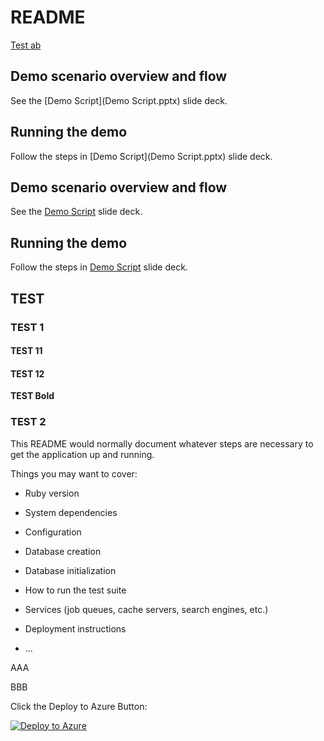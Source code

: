 # README

[Test ab](Deply.pptx)

## Demo scenario overview and flow

See the [Demo Script](Demo Script.pptx) slide deck.

## Running the demo

Follow the steps in [Demo Script](Demo Script.pptx) slide deck.


## Demo scenario overview and flow

See the [Demo Script](Demo%20Script.pptx) slide deck.

## Running the demo

Follow the steps in [Demo Script](Demo%20Script.pptx) slide deck.


## TEST

### TEST 1

#### TEST 11

#### TEST 12

**TEST Bold**

### TEST 2



This README would normally document whatever steps are necessary to get the
application up and running.

Things you may want to cover:

* Ruby version

* System dependencies

* Configuration

* Database creation

* Database initialization

* How to run the test suite

* Services (job queues, cache servers, search engines, etc.)

* Deployment instructions

* ...


AAA

BBB


Click the Deploy to Azure Button:

   [![Deploy to Azure](http://azuredeploy.net/deploybutton.png)](https://portal.azure.com/#create/Microsoft.Template/uri/https%3A%2F%2Fraw.githubusercontent.com%2FTylerLu%2FEDUGraphAPI-Ruby%2Fmaster%2Fazuredeploy.json)

